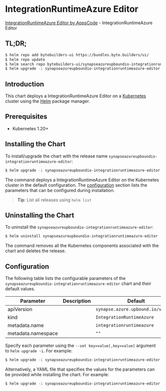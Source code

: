 # IntegrationRuntimeAzure Editor

[IntegrationRuntimeAzure Editor by AppsCode](https://byte.builders) - IntegrationRuntimeAzure Editor

## TL;DR;

```bash
$ helm repo add bytebuilders-ui https://bundles.byte.builders/ui/
$ helm repo update
$ helm search repo bytebuilders-ui/synapseazureupboundio-integrationruntimeazure-editor --version=v0.4.18
$ helm upgrade -i synapseazureupboundio-integrationruntimeazure-editor bytebuilders-ui/synapseazureupboundio-integrationruntimeazure-editor -n default --create-namespace --version=v0.4.18
```

## Introduction

This chart deploys a IntegrationRuntimeAzure Editor on a [Kubernetes](http://kubernetes.io) cluster using the [Helm](https://helm.sh) package manager.

## Prerequisites

- Kubernetes 1.20+

## Installing the Chart

To install/upgrade the chart with the release name `synapseazureupboundio-integrationruntimeazure-editor`:

```bash
$ helm upgrade -i synapseazureupboundio-integrationruntimeazure-editor bytebuilders-ui/synapseazureupboundio-integrationruntimeazure-editor -n default --create-namespace --version=v0.4.18
```

The command deploys a IntegrationRuntimeAzure Editor on the Kubernetes cluster in the default configuration. The [configuration](#configuration) section lists the parameters that can be configured during installation.

> **Tip**: List all releases using `helm list`

## Uninstalling the Chart

To uninstall the `synapseazureupboundio-integrationruntimeazure-editor`:

```bash
$ helm uninstall synapseazureupboundio-integrationruntimeazure-editor -n default
```

The command removes all the Kubernetes components associated with the chart and deletes the release.

## Configuration

The following table lists the configurable parameters of the `synapseazureupboundio-integrationruntimeazure-editor` chart and their default values.

|     Parameter      | Description |                    Default                    |
|--------------------|-------------|-----------------------------------------------|
| apiVersion         |             | <code>synapse.azure.upbound.io/v1beta1</code> |
| kind               |             | <code>IntegrationRuntimeAzure</code>          |
| metadata.name      |             | <code>integrationruntimeazure</code>          |
| metadata.namespace |             | <code>""</code>                               |


Specify each parameter using the `--set key=value[,key=value]` argument to `helm upgrade -i`. For example:

```bash
$ helm upgrade -i synapseazureupboundio-integrationruntimeazure-editor bytebuilders-ui/synapseazureupboundio-integrationruntimeazure-editor -n default --create-namespace --version=v0.4.18 --set apiVersion=synapse.azure.upbound.io/v1beta1
```

Alternatively, a YAML file that specifies the values for the parameters can be provided while
installing the chart. For example:

```bash
$ helm upgrade -i synapseazureupboundio-integrationruntimeazure-editor bytebuilders-ui/synapseazureupboundio-integrationruntimeazure-editor -n default --create-namespace --version=v0.4.18 --values values.yaml
```
